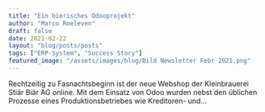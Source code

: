 ```yaml
---
title: "Ein bierisches Odooprojekt"
author: "Marco Roeleven"
draft: false
date: 2021-02-22
layout: "blog/posts/posts"
tags: ["ERP-System", "Success Story"]
featured_image: "/assets/images/blog/Bild Newsletter Febr 2021.png"
---
```


Rechtzeitig zu Fasnachtsbeginn ist der neue Webshop der Kleinbrauerei Stiär Biär AG online.   Mit dem Einsatz von Odoo wurden nebst den üblichen Prozesse eines Produktionsbetriebes wie Kreditoren- und...

